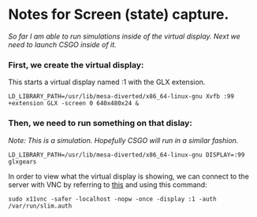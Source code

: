 # Notes for Screen (state) capture.
*So far I am able to run simulations inside of the virtual display. Next we need to launch CSGO inside of it.*

### First, we create the virtual display:

This starts a virtual display named :1 with the GLX extension.

```
LD_LIBRARY_PATH=/usr/lib/mesa-diverted/x86_64-linux-gnu Xvfb :99 +extension GLX -screen 0 640x480x24 & 
 ```
 
### Then, we need to run something on that dislay:
 
 *Note: This is a simulation. Hopefully CSGO will run in a similar fashion.*
 
 ```
LD_LIBRARY_PATH=/usr/lib/mesa-diverted/x86_64-linux-gnu DISPLAY=:99 glxgears
 ```
 
 In order to view what the virtual display is showing, we can connect to the server with VNC by referring to [this](https://www.howopensource.com/2014/10/connect-to-linux-desktop-from-windows/) and using this command:
 ```
 sudo x11vnc -safer -localhost -nopw -once -display :1 -auth /var/run/slim.auth
 ```
